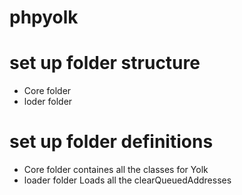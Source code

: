 # phpyolk


# set up folder structure
- Core folder
- loder folder

# set up folder definitions 
- Core folder containes all the classes for Yolk
- loader folder Loads all the clearQueuedAddresses
